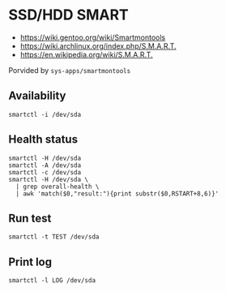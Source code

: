 # SSD/HDD SMART

* <https://wiki.gentoo.org/wiki/Smartmontools>
* <https://wiki.archlinux.org/index.php/S.M.A.R.T.>
* <https://en.wikipedia.org/wiki/S.M.A.R.T.>

Porvided by `sys-apps/smartmontools`

## Availability

    smartctl -i /dev/sda

## Health status

    smartctl -H /dev/sda
    smartctl -A /dev/sda
    smartctl -c /dev/sda
    smartctl -H /dev/sda \
      | grep overall-health \
      | awk 'match($0,"result:"){print substr($0,RSTART+8,6)}'

## Run test

    smartctl -t TEST /dev/sda

## Print log

    smartctl -l LOG /dev/sda
